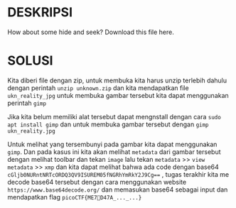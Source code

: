 # DESKRIPSI

How about some hide and seek?
Download this file here.

# SOLUSI 
Kita diberi file dengan zip, untuk membuka kita harus unzip terlebih dahulu dengan perintah ```unzip unknown.zip``` dan kita mendapatkan file ```ukn_reality_jpg``` untuk membuka gambar tersebut kita dapat menggunakan perintah ```gimp```

Jika kita belum memiliki alat tersebut dapat mengnstall dengan cara ```sudo apt install gimp``` dan untuk membuka gambar tersebut dengan ```gimp ukn_reality.jpg```

Untuk melihat yang tersembunyi pada gambar kita dapat menggunakan ```gimp```. Dan pada kasus ini kita akan melihat ```metadata``` dari gambar tersebut dengan melihat toolbar dan tekan ```image``` lalu tekan ```metadata``` >> ```view metadata``` >> ```xmp``` dan kita dapat melihat bahwa ada code dengan base64 ```cGljb0NURntNRTcORDQ3QV9ISUREM05fNGRhYmRkY2J9Cg==``` , tugas terakhir kita me decode base64 tersebut dengan cara menggunakan website ```https://www.base64decode.org/``` dan memasukan base64 sebagai input dan mendapatkan flag 
```picoCTF{ME7D47A_..._...}```
